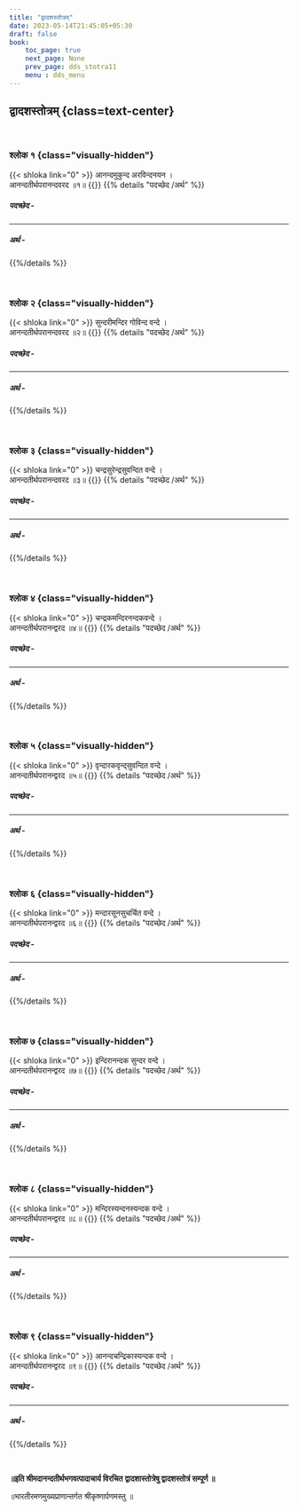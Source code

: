 ```yaml
---
title: "द्वादशस्तोत्रम्‌"
date: 2023-05-14T21:45:05+05:30
draft: false
book:
    toc_page: true
    next_page: None
    prev_page: dds_stotra11
    menu : dds_menu
---
```



## द्वादशस्तोत्रम्‌ {class=text-center}

<br/>

### श्लोक १ {class="visually-hidden"}
{{< shloka  link="0" >}}
आनन्दमुकुन्द अरविन्दनयन ।  
आनन्दतीर्थपरानन्दवरद ॥१॥
{{</shloka >}}
{{% details "पदच्छेद /अर्थ" %}}

##### पदच्छेद - 


--- 

##### अर्थ   - 


{{%/details %}}


</br>


### श्लोक २ {class="visually-hidden"}
{{< shloka  link="0" >}}
सुन्दरीमन्दिर गोविन्द वन्दे ।  
आनन्दतीर्थपरानन्दवरद ॥२॥
{{</shloka >}}
{{% details "पदच्छेद /अर्थ" %}}

##### पदच्छेद - 


--- 

##### अर्थ   - 


{{%/details %}}


</br>


### श्लोक ३ {class="visually-hidden"}
{{< shloka  link="0" >}}
चन्द्रसुरेन्द्रसुवन्दित वन्दे ।  
आनन्दतीर्थपरानन्दवरद‌ ॥३॥
{{</shloka >}}
{{% details "पदच्छेद /अर्थ" %}}

##### पदच्छेद - 


--- 

##### अर्थ   - 


{{%/details %}}


</br>


### श्लोक ४ {class="visually-hidden"}
{{< shloka  link="0" >}}
चन्द्रकमन्दिरनन्दकवन्दे ।  
आनन्दतीर्थपरानन्द्वरद‌ ॥४॥
{{</shloka >}}
{{% details "पदच्छेद /अर्थ" %}}

##### पदच्छेद - 


--- 

##### अर्थ   - 


{{%/details %}}


</br>


### श्लोक ५ {class="visually-hidden"}
{{< shloka  link="0" >}}
वृन्दारकवृन्द्सुवन्दित वन्दे ।  
आनन्दतीर्थपरानन्द्वरद‌ ॥५॥
{{</shloka >}}
{{% details "पदच्छेद /अर्थ" %}}

##### पदच्छेद - 


--- 

##### अर्थ   - 


{{%/details %}}


</br>


### श्लोक ६ {class="visually-hidden"}
{{< shloka  link="0" >}}
मन्दारसूनसुचर्चित वन्दे ।  
आनन्दतीर्थपरानन्द्वरद‌ ॥६॥
{{</shloka >}}
{{% details "पदच्छेद /अर्थ" %}}

##### पदच्छेद - 


--- 

##### अर्थ   - 


{{%/details %}}


</br>


### श्लोक ७ {class="visually-hidden"}
{{< shloka  link="0" >}}
इन्दिरानन्दक सुन्दर वन्दे ।  
आनन्दतीर्थपरानन्द्वरद‌ ॥७॥
{{</shloka >}}
{{% details "पदच्छेद /अर्थ" %}}

##### पदच्छेद - 


--- 

##### अर्थ   - 


{{%/details %}}


</br>


### श्लोक ८ {class="visually-hidden"}
{{< shloka  link="0" >}}
मन्दिरस्यन्दनस्यन्दक वन्दे ।  
आनन्दतीर्थपरानन्द्वरद‌ ॥८॥
{{</shloka >}}
{{% details "पदच्छेद /अर्थ" %}}

##### पदच्छेद - 


--- 

##### अर्थ   - 


{{%/details %}}


</br>


### श्लोक ९ {class="visually-hidden"}
{{< shloka  link="0" >}}
आनन्दचन्द्रिकास्यन्दक वन्दे ।  
आनन्दतीर्थपरानन्द्वरद‌ ॥९॥
{{</shloka >}}
{{% details "पदच्छेद /अर्थ" %}}

##### पदच्छेद - 


--- 

##### अर्थ   - 


{{%/details %}}


</br>


**॥इति श्रीमदानन्दतीर्थभगवत्पादाचार्य विरचित**
**द्वादशास्तोत्रेषु द्वादशस्तोत्रं सम्पूर्ण ॥**

॥भारतीरमणमुख्यप्राणान्तर्गत श्रीकृष्णार्पणमस्तु ॥
